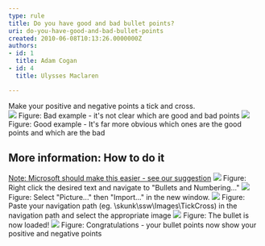 ```yaml
---
type: rule
title: Do you have good and bad bullet points?
uri: do-you-have-good-and-bad-bullet-points
created: 2010-06-08T10:13:26.0000000Z
authors:
- id: 1
  title: Adam Cogan
- id: 4
  title: Ulysses Maclaren

---
```


 Make your positive and negative points a tick and cross. <br> ![](/Communication/RulesToBetterPowerpointPresentations/PublishingImages/TicksBad.jpg) Figure: Bad example - it's not clear which are good and bad points ![](/Communication/RulesToBetterPowerpointPresentations/PublishingImages/TicksGood.jpg) Figure: Good example - It's far more obvious which ones are the good points and which are the bad 
## More information: How to do it

[Note: Microsoft should make this easier - see our suggestion](http&#58;//www.ssw.com.au/ssw/Standards/BetterSoftwareSuggestions/Office.aspx#RulesTicksCross)
![](/Communication/RulesToBetterPowerpointPresentations/PublishingImages/RulesBullets01.jpg) Figure: Right click the desired text and navigate to "Bullets and Numbering..." ![](/Communication/RulesToBetterPowerpointPresentations/PublishingImages/RulesBullets02.jpg) Figure: Select "Picture..." then "Import..." in the new window. ![](/Communication/RulesToBetterPowerpointPresentations/PublishingImages/RulesBullets03.jpg) Figure: Paste your navigation path (eg. \\skunk\ssw\Images\TickCross) in the navigation path and select the appropriate image ![](/Communication/RulesToBetterPowerpointPresentations/PublishingImages/RulesBullets04.jpg) Figure: The bullet is now loaded! ![](/Communication/RulesToBetterPowerpointPresentations/PublishingImages/RulesBullets05.jpg) Figure: Congratulations - your bullet points now show your positive and negative points
